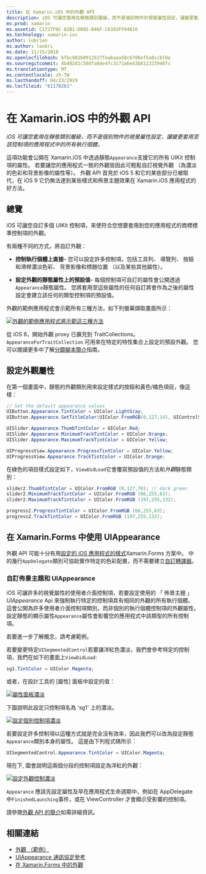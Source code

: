 ```yaml
---
title: 在 Xamarin.iOS 中的外觀 API
description: iOS 可讓您套用在靜態類別層級，而不是個別物件的視覺屬性設定，讓變更套用至該控制項的應用程式中的所有執行個體。
ms.prod: xamarin
ms.assetid: C1727F0C-82B1-D085-D46F-C6383FF04B16
ms.technology: xamarin-ios
author: lobrien
ms.author: laobri
ms.date: 11/15/2018
ms.openlocfilehash: bfbc902b0912527fea6aaa58c6706ef5a0ccbf8e
ms.sourcegitcommit: 4b402d1c508fa84e4fc3171a6e43b811323948fc
ms.translationtype: MT
ms.contentlocale: zh-TW
ms.lasthandoff: 04/23/2019
ms.locfileid: "61178261"
---
```

# <a name="appearance-api-in-xamarinios"></a>在 Xamarin.iOS 中的外觀 API

_iOS 可讓您套用在靜態類別層級，而不是個別物件的視覺屬性設定，讓變更套用至該控制項的應用程式中的所有執行個體。_

這項功能會公開在 Xamarin.iOS 中透過靜態`Appearance`支援它的所有 UIKit 控制項的屬性。 若要讓您的應用程式一致的外觀皆因此可輕鬆自訂視覺外觀 （為濃淡的色彩和背景影像的屬性等）。 外觀 API 首見於 iOS 5 和它的某些部分已被取代，在 iOS 9 它仍無法達到某些樣式和佈景主題效果在 Xamarin.iOS 應用程式的好方法。

## <a name="overview"></a>總覽

iOS 可讓您自訂多個 UIKit 控制項，來使符合您想要套用到您的應用程式的商標標準控制項的外觀。

有兩種不同的方式，將自訂外觀：

- **控制執行個體上直接**– 您可以設定許多控制項，包括工具列、 導覽列、 按鈕和滑桿濃淡色彩、 背景影像和標題位置 （以及某些其他屬性）。

- **設定外觀的靜態屬性上的預設值**– 每個控制項可自訂的屬性會公開透過`Appearance`靜態屬性。 您將套用至這些屬性的任何自訂將會作為之後的屬性設定會建立該任何的類型控制項的預設值。

外觀的範例應用程式會示範所有三種方法，如下列螢幕擷取畫面所示：

[![](introduction-to-the-appearance-api-images/appearance01-sml.png "外觀的範例應用程式將示範這三種方法")](introduction-to-the-appearance-api-images/appearance01.png#lightbox)

從 iOS 8，開始外觀 proxy 已擴充到 TraitCollections。
 `AppearanceForTraitCollection` 可用來在特定的特性集合上設定的預設外觀。 您可以閱讀更多中了解[分鏡腳本簡介](~/ios/user-interface/storyboards/unified-storyboards.md)指南。

## <a name="setting-appearance-properties"></a>設定外觀屬性

在第一個畫面中，靜態的外觀類別用來設定樣式的按鈕和黃色/橘色項目，像這樣：

```csharp
// Set the default appearance values
UIButton.Appearance.TintColor = UIColor.LightGray;
UIButton.Appearance.SetTitleColor(UIColor.FromRGB(0,127,14), UIControlState.Normal);

UISlider.Appearance.ThumbTintColor = UIColor.Red;
UISlider.Appearance.MinimumTrackTintColor = UIColor.Orange;
UISlider.Appearance.MaximumTrackTintColor = UIColor.Yellow;

UIProgressView.Appearance.ProgressTintColor = UIColor.Yellow;
UIProgressView.Appearance.TrackTintColor = UIColor.Orange;
```

在綠色的項目樣式設定如下，`ViewDidLoad`它會覆寫預設值的方法和*外觀*靜態類別：

```csharp
slider2.ThumbTintColor = UIColor.FromRGB (0,127,70); // dark green
slider2.MinimumTrackTintColor = UIColor.FromRGB (66,255,63);
slider2.MaximumTrackTintColor = UIColor.FromRGB (197,255,132);
```

```csharp
progress2.ProgressTintColor = UIColor.FromRGB (66,255,63);
progress2.TrackTintColor = UIColor.FromRGB (197,255,132);
```

## <a name="using-uiappearance-in-xamarinforms"></a>在 Xamarin.Forms 中使用 UIAppearance

外觀 API 可能十分有用[設定的 iOS 應用程式的樣式](~/xamarin-forms/platform/ios/formatting.md#uiappearance)Xamarin.Forms 方案中。 中的幾行`AppDelegate`類別可協助實作特定的色彩配置，而不需要建立[自訂轉譯器](~/xamarin-forms/app-fundamentals/custom-renderer/index.md)。

### <a name="custom-themes-and-uiappearance"></a>自訂佈景主題和 UIAppearance

iOS 可讓許多的視覺屬性的使用者介面控制項，若要設定使用的 「 佈景主題 」 *UIAppearance* Api 來強制執行特定的控制項具有相同的外觀的所有執行個體。 這會公開為許多使用者介面控制項類別，而非個別的執行個體控制項的外觀屬性。 設定靜態的顯示屬性`Appearance`屬性會影響您的應用程式中該類型的所有控制項。

若要進一步了解概念，請考慮範例。

若要變更特定`UISegmentedControl`若要讓洋紅色濃淡，我們會參考特定的控制項，我們在如下的畫面上`ViewDidLoad`:

```csharp
sg1.TintColor = UIColor.Magenta;
```

或者，在設計工具的 [屬性] 面板中設定的值：

[![](introduction-to-the-appearance-api-images/propertiespadtint.png "屬性面板濃淡")](introduction-to-the-appearance-api-images/propertiespadtint.png#lightbox)

下圖說明此設定只控制項名為 'sg1' 上的濃淡。

[![](introduction-to-the-appearance-api-images/image53.png "設定個別控制項濃淡")](introduction-to-the-appearance-api-images/image53.png#lightbox)

若要設定許多控制項以這種方式就是完全沒有效率，因此我們可以改為設定靜態`Appearance`類別本身的屬性。 這是由下列程式碼所示：

```csharp
UISegmentedControl.Appearance.TintColor = UIColor.Magenta;
```

現在下, 圖會說明這兩個分段的控制項設定為洋紅的外觀：

[![](introduction-to-the-appearance-api-images/image54.png "設定外觀控制濃淡")](introduction-to-the-appearance-api-images/image54.png#lightbox)

`Appearance` 應該先設定屬性及早在應用程式生命週期中，例如在 AppDelegate 中`FinishedLaunching`事件，或在 ViewController 才會顯示受影響的控制項。

請參閱[外觀 API 的簡介](~/ios/user-interface/ios-ui/introduction-to-the-appearance-api.md)如需詳細資訊。

## <a name="related-links"></a>相關連結

- [外觀 （範例）](https://developer.xamarin.com/samples/monotouch/Appearance/)
- [UIAppearance 通訊協定參考](https://developer.apple.com/library/ios/documentation/UIKit/Reference/UIAppearance_Protocol/)
- [在 Xamarin.Forms 中的外觀](~/xamarin-forms/platform/ios/formatting.md#uiappearance)
